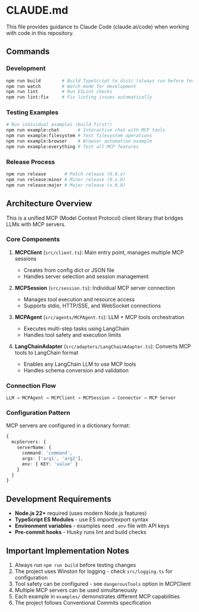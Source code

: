 # CLAUDE.md

This file provides guidance to Claude Code (claude.ai/code) when working with code in this repository.

## Commands

### Development

```bash
npm run build        # Build TypeScript to dist/ (always run before testing)
npm run watch        # Watch mode for development
npm run lint         # Run ESLint checks
npm run lint:fix     # Fix linting issues automatically
```

### Testing Examples

```bash
# Run individual examples (build first!)
npm run example:chat       # Interactive chat with MCP tools
npm run example:filesystem # Test filesystem operations
npm run example:browser    # Browser automation example
npm run example:everything # Test all MCP features
```

### Release Process

```bash
npm run release       # Patch release (0.0.x)
npm run release:minor # Minor release (0.x.0)
npm run release:major # Major release (x.0.0)
```

## Architecture Overview

This is a unified MCP (Model Context Protocol) client library that bridges LLMs with MCP servers.

### Core Components

1. **MCPClient** (`src/client.ts`): Main entry point, manages multiple MCP sessions

   - Creates from config dict or JSON file
   - Handles server selection and session management

2. **MCPSession** (`src/session.ts`): Individual MCP server connection

   - Manages tool execution and resource access
   - Supports stdio, HTTP/SSE, and WebSocket connections

3. **MCPAgent** (`src/agents/MCPAgent.ts`): LLM + MCP tools orchestration

   - Executes multi-step tasks using LangChain
   - Handles tool safety and execution limits

4. **LangChainAdapter** (`src/adapters/LangChainAdapter.ts`): Converts MCP tools to LangChain format
   - Enables any LangChain LLM to use MCP tools
   - Handles schema conversion and validation

### Connection Flow

```
LLM → MCPAgent → MCPClient → MCPSession → Connector → MCP Server
```

### Configuration Pattern

MCP servers are configured in a dictionary format:

```typescript
{
  mcpServers: {
    serverName: {
      command: 'command',
      args: ['arg1', 'arg2'],
      env: { KEY: 'value' }
    }
  }
}
```

## Development Requirements

- **Node.js 22+** required (uses modern Node.js features)
- **TypeScript ES Modules** - use ES import/export syntax
- **Environment variables** - examples need `.env` file with API keys
- **Pre-commit hooks** - Husky runs lint and build checks

## Important Implementation Notes

1. Always run `npm run build` before testing changes
2. The project uses Winston for logging - check `src/logging.ts` for configuration
3. Tool safety can be configured - see `dangerousTools` option in MCPClient
4. Multiple MCP servers can be used simultaneously
5. Each example in `examples/` demonstrates different MCP capabilities
6. The project follows Conventional Commits specification
